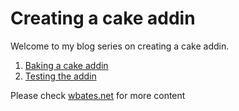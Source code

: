 # Creating a cake addin

Welcome to my blog series on creating a cake addin. 

1. [Baking a cake addin](part1.md)
2. [Testing the addin](part2.md)

Please check [wbates.net](http://wbates.net/blog) for more content